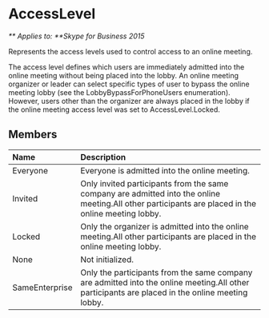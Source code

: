 
# AccessLevel


_** Applies to: **Skype for Business 2015_

Represents the access levels used to control access to an online meeting.
            

The access level defines which users are immediately admitted into the online meeting
without being placed into the lobby. An online meeting organizer or leader
can select specific types of user to bypass the online meeting lobby (see the LobbyBypassForPhoneUsers 
enumeration). However, users other than the organizer are always placed in the lobby if the online meeting access level
was set to AccessLevel.Locked.
            
## Members



|**Name**|**Description**|
|:-----|:-----|
|Everyone|Everyone is admitted into the online meeting.|
|Invited|Only invited participants from the same company are admitted into the online meeting.All other participants are placed in the online meeting lobby.|
|Locked|Only the organizer is admitted into the online meeting.All other participants are placed in the online meeting lobby.|
|None|Not initialized.|
|SameEnterprise|Only the participants from the same company are admitted into the online meeting.All other participants are placed in the online meeting lobby.|
